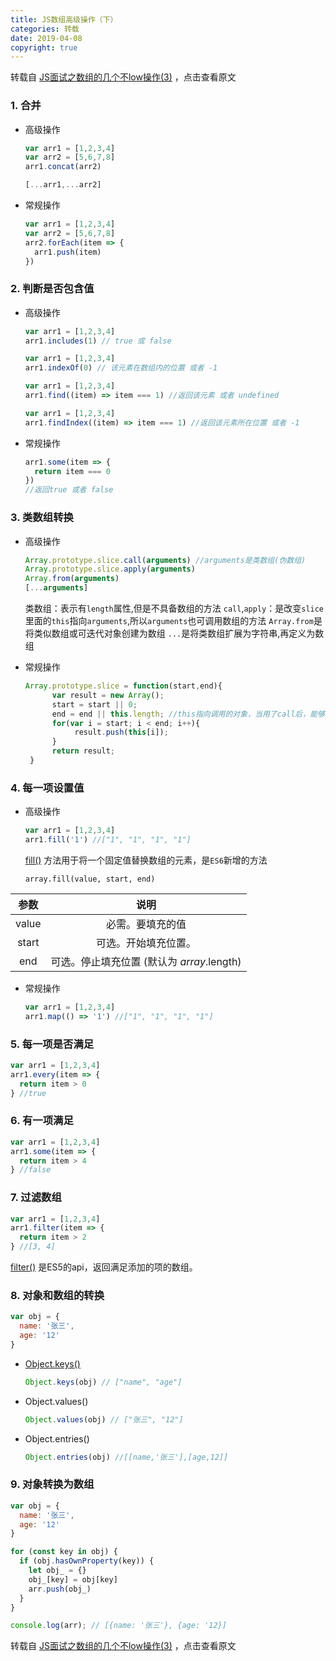 ```yaml
---
title: JS数组高级操作（下）
categories: 转载
date: 2019-04-08
copyright: true
---
```




转载自 [JS面试之数组的几个不low操作(3)](https://segmentfault.com/a/1190000018549643) ，点击查看原文

### 1. 合并

- 高级操作

  ```javascript
  var arr1 = [1,2,3,4]
  var arr2 = [5,6,7,8]
  arr1.concat(arr2)
  ```

  ```javascript
  [...arr1,...arr2]
  ```

- 常规操作

  ```javascript
  var arr1 = [1,2,3,4]
  var arr2 = [5,6,7,8]
  arr2.forEach(item => {
    arr1.push(item)
  })
  ```

### 2. 判断是否包含值

- 高级操作

  ```javascript
  var arr1 = [1,2,3,4]
  arr1.includes(1) // true 或 false
  ```

  ```javascript
  var arr1 = [1,2,3,4]
  arr1.indexOf(0) // 该元素在数组内的位置 或者 -1
  ```

  ```javascript
  var arr1 = [1,2,3,4]
  arr1.find((item) => item === 1) //返回该元素 或者 undefined
  ```

  ```javascript
  var arr1 = [1,2,3,4]
  arr1.findIndex((item) => item === 1) //返回该元素所在位置 或者 -1
  ```

- 常规操作

  ```javascript
  arr1.some(item => {
    return item === 0
  })
  //返回true 或者 false
  ```

### 3. 类数组转换

- 高级操作

  ```javascript
  Array.prototype.slice.call(arguments) //arguments是类数组(伪数组)
  Array.prototype.slice.apply(arguments)
  Array.from(arguments)
  [...arguments]
  ```

  类数组：表示有`length`属性,但是不具备数组的方法
  `call`,`apply`：是改变`slice`里面的`this`指向`arguments`,所以`arguments`也可调用数组的方法
  `Array.from`是将类似数组或可迭代对象创建为数组
  `...`是将类数组扩展为字符串,再定义为数组

- 常规操作

  ```javascript
  Array.prototype.slice = function(start,end){  
        var result = new Array();  
        start = start || 0;  
        end = end || this.length; //this指向调用的对象，当用了call后，能够改变this的指向，也就是指向传进来的对象，这是关键  
        for(var i = start; i < end; i++){  
             result.push(this[i]);  
        }  
        return result;  
   }
  ```

### 4. 每一项设置值

- 高级操作

  ```javascript
  var arr1 = [1,2,3,4]
  arr1.fill('1') //["1", "1", "1", "1"]
  ```

  [fill()](http://www.runoob.com/jsref/jsref-fill.html) 方法用于将一个固定值替换数组的元素，是`ES6`新增的方法

  `array.fill(value, start, end)`

| 参数  |                    说明                    |
| :---: | :----------------------------------------: |
| value |              必需。要填充的值              |
| start |            可选。开始填充位置。            |
|  end  | 可选。停止填充位置 (默认为 *array*.length) |

- 常规操作

  ```javascript
  var arr1 = [1,2,3,4]
  arr1.map(() => '1') //["1", "1", "1", "1"]
  ```

### 5. 每一项是否满足

```javascript
var arr1 = [1,2,3,4]
arr1.every(item => {
  return item > 0
} //true
```

### 6. 有一项满足

```javascript
var arr1 = [1,2,3,4]
arr1.some(item => {
  return item > 4
} //false
```

### 7. 过滤数组

```javascript
var arr1 = [1,2,3,4]
arr1.filter(item => {
  return item > 2
} //[3, 4]
```

[filter()](http://www.runoob.com/jsref/jsref-filter.html) 是ES5的api，返回满足添加的项的数组。

### 8. 对象和数组的转换

```javascript
var obj = {
  name: '张三',
  age: '12'
}
```

- [Object.keys()](https://developer.mozilla.org/en-US/docs/Web/JavaScript/Reference/Global_Objects/Object/keys)

  ```javascript
  Object.keys(obj) // ["name", "age"]
  ```

- Object.values()

  ```javascript
  Object.values(obj) // ["张三", "12"]
  ```

- Object.entries()

  ```javascript
  Object.entries(obj) //[[name,'张三'],[age,12]]
  ```

### 9. 对象转换为数组

```javascript
var obj = {
  name: '张三',
  age: '12'
}

for (const key in obj) {
  if (obj.hasOwnProperty(key)) {
    let obj_ = {}
    obj_[key] = obj[key]
    arr.push(obj_)
  }
}

console.log(arr); // [{name: '张三'}, {age: '12}]
```

转载自 [JS面试之数组的几个不low操作(3)](https://segmentfault.com/a/1190000018549643) ，点击查看原文

